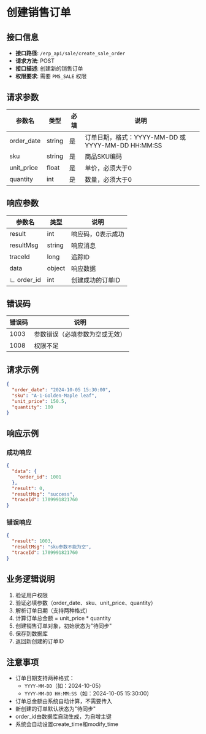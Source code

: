 # 创建销售订单

## 接口信息

- **接口路径**: `/erp_api/sale/create_sale_order`
- **请求方法**: POST
- **接口描述**: 创建新的销售订单
- **权限要求**: 需要 `PMS_SALE` 权限

## 请求参数

| 参数名 | 类型 | 必填 | 说明 |
|--------|------|------|------|
| order_date | string | 是 | 订单日期，格式：YYYY-MM-DD 或 YYYY-MM-DD HH:MM:SS |
| sku | string | 是 | 商品SKU编码 |
| unit_price | float | 是 | 单价，必须大于0 |
| quantity | int | 是 | 数量，必须大于0 |

## 响应参数

| 参数名 | 类型 | 说明 |
|--------|------|------|
| result | int | 响应码，0表示成功 |
| resultMsg | string | 响应消息 |
| traceId | long | 追踪ID |
| data | object | 响应数据 |
| ∟ order_id | int | 创建成功的订单ID |

## 错误码

| 错误码 | 说明 |
|--------|------|
| 1003 | 参数错误（必填参数为空或无效） |
| 1008 | 权限不足 |

## 请求示例

```json
{
  "order_date": "2024-10-05 15:30:00",
  "sku": "A-1-Golden-Maple leaf",
  "unit_price": 150.5,
  "quantity": 100
}
```

## 响应示例

### 成功响应

```json
{
  "data": {
    "order_id": 1001
  },
  "result": 0,
  "resultMsg": "success",
  "traceId": 1709991821760
}
```

### 错误响应

```json
{
  "result": 1003,
  "resultMsg": "sku参数不能为空",
  "traceId": 1709991821760
}
```

## 业务逻辑说明

1. 验证用户权限
2. 验证必填参数（order_date、sku、unit_price、quantity）
3. 解析订单日期（支持两种格式）
4. 计算订单总金额 = unit_price * quantity
5. 创建销售订单对象，初始状态为"待同步"
6. 保存到数据库
7. 返回新创建的订单ID

## 注意事项

- 订单日期支持两种格式：
  - `YYYY-MM-DD`（如：2024-10-05）
  - `YYYY-MM-DD HH:MM:SS`（如：2024-10-05 15:30:00）
- 订单总金额由系统自动计算，不需要传入
- 新创建的订单默认状态为"待同步"
- order_id由数据库自动生成，为自增主键
- 系统会自动设置create_time和modify_time

